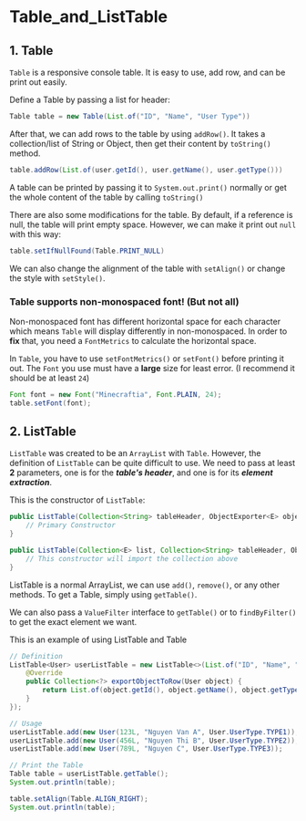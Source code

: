 # Table_and_ListTable

## 1. Table
`Table` is a responsive console table. It is easy to use, add row, and can be print out easily.

Define a Table by passing a list for header:

```java
Table table = new Table(List.of("ID", "Name", "User Type"))
```

After that, we can add rows to the table by using `addRow()`. It takes a collection/list of String or Object, then get their content by `toString()` method.

```java
table.addRow(List.of(user.getId(), user.getName(), user.getType()))
```

A table can be printed by passing it to `System.out.print()` normally or get the whole content of the table by calling `toString()`

There are also some modifications for the table. By default, if a reference is null, the table will print empty space. However, we can make it print out `null` with this way:

```java
table.setIfNullFound(Table.PRINT_NULL)
```

We can also change the alignment of the table with `setAlign()` or change the style with `setStyle()`.

### Table supports non-monospaced font! (But not all)

Non-monospaced font has different horizontal space for each character which means `Table` will display differently in non-monospaced.
In order to **fix** that, you need a `FontMetrics` to calculate the horizontal space.

In `Table`, you have to use `setFontMetrics()` or `setFont()` before printing it out. The `Font` you use must have a **large** size for least error. (I recommend it should be at least `24`)

```java
Font font = new Font("Minecraftia", Font.PLAIN, 24);
table.setFont(font);
```

## 2. ListTable

`ListTable` was created to be an `ArrayList` with `Table`. However, the definition of `ListTable` can be quite difficult to use.
We need to pass at least **2** parameters, one is for the **_table's header_**, and one is for its **_element extraction_**.

This is the constructor of `ListTable`:

```java
public ListTable(Collection<String> tableHeader, ObjectExporter<E> objectExporter {
    // Primary Constructor
}

public ListTable(Collection<E> list, Collection<String> tableHeader, ObjectExporter<E> objectExporter) {
    // This constructor will import the collection above
}
```

ListTable is a normal ArrayList, we can use `add()`, `remove()`, or any other methods. To get a Table, simply using `getTable()`.

We can also pass a `ValueFilter` interface to `getTable()` or to `findByFilter()` to get the exact element we want.

This is an example of using ListTable and Table

```java
// Definition
ListTable<User> userListTable = new ListTable<>(List.of("ID", "Name", "User Type"), new ListTable.ObjectExporter<User>() {
    @Override
    public Collection<?> exportObjectToRow(User object) {
        return List.of(object.getId(), object.getName(), object.getType());
    }
});

// Usage
userListTable.add(new User(123L, "Nguyen Van A", User.UserType.TYPE1));
userListTable.add(new User(456L, "Nguyen Thi B", User.UserType.TYPE2));
userListTable.add(new User(789L, "Nguyen C", User.UserType.TYPE3));

// Print the Table
Table table = userListTable.getTable();
System.out.println(table);

table.setAlign(Table.ALIGN_RIGHT);
System.out.println(table);
```